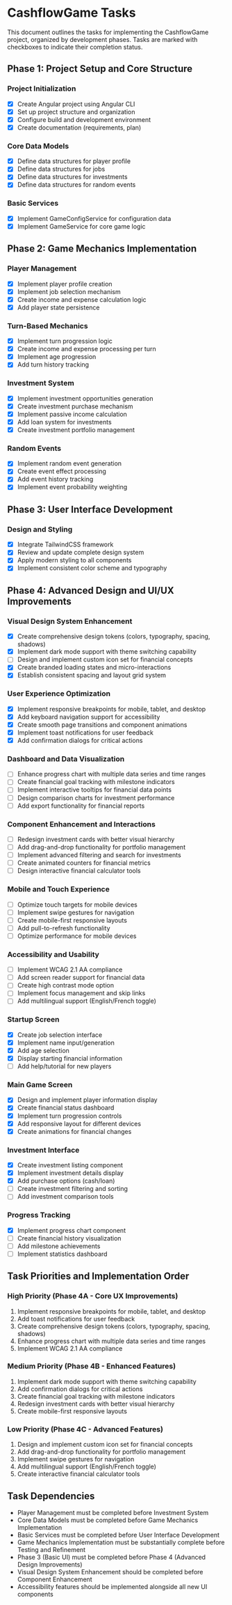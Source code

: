 # CashflowGame Tasks

This document outlines the tasks for implementing the CashflowGame project, organized by development phases. Tasks are marked with checkboxes to indicate their completion status.

## Phase 1: Project Setup and Core Structure

### Project Initialization
- [x] Create Angular project using Angular CLI
- [x] Set up project structure and organization
- [x] Configure build and development environment
- [x] Create documentation (requirements, plan)

### Core Data Models
- [x] Define data structures for player profile
- [x] Define data structures for jobs
- [x] Define data structures for investments
- [x] Define data structures for random events

### Basic Services
- [x] Implement GameConfigService for configuration data
- [x] Implement GameService for core game logic

## Phase 2: Game Mechanics Implementation

### Player Management
- [x] Implement player profile creation
- [x] Implement job selection mechanism
- [x] Create income and expense calculation logic
- [x] Add player state persistence

### Turn-Based Mechanics
- [x] Implement turn progression logic
- [x] Create income and expense processing per turn
- [x] Implement age progression
- [x] Add turn history tracking

### Investment System
- [x] Implement investment opportunities generation
- [x] Create investment purchase mechanism
- [x] Implement passive income calculation
- [x] Add loan system for investments
- [x] Create investment portfolio management

### Random Events
- [x] Implement random event generation
- [x] Create event effect processing
- [x] Add event history tracking
- [x] Implement event probability weighting

## Phase 3: User Interface Development

### Design and Styling
- [x] Integrate TailwindCSS framework
- [x] Review and update complete design system
- [x] Apply modern styling to all components
- [x] Implement consistent color scheme and typography

## Phase 4: Advanced Design and UI/UX Improvements

### Visual Design System Enhancement
- [x] Create comprehensive design tokens (colors, typography, spacing, shadows)
- [x] Implement dark mode support with theme switching capability
- [ ] Design and implement custom icon set for financial concepts
- [x] Create branded loading states and micro-interactions
- [x] Establish consistent spacing and layout grid system

### User Experience Optimization
- [x] Implement responsive breakpoints for mobile, tablet, and desktop
- [x] Add keyboard navigation support for accessibility
- [x] Create smooth page transitions and component animations
- [x] Implement toast notifications for user feedback
- [x] Add confirmation dialogs for critical actions

### Dashboard and Data Visualization
- [ ] Enhance progress chart with multiple data series and time ranges
- [ ] Create financial goal tracking with milestone indicators
- [ ] Implement interactive tooltips for financial data points
- [ ] Design comparison charts for investment performance
- [ ] Add export functionality for financial reports

### Component Enhancement and Interactions
- [ ] Redesign investment cards with better visual hierarchy
- [ ] Add drag-and-drop functionality for portfolio management
- [ ] Implement advanced filtering and search for investments
- [ ] Create animated counters for financial metrics
- [ ] Design interactive financial calculator tools

### Mobile and Touch Experience
- [ ] Optimize touch targets for mobile devices
- [ ] Implement swipe gestures for navigation
- [ ] Create mobile-first responsive layouts
- [ ] Add pull-to-refresh functionality
- [ ] Optimize performance for mobile devices

### Accessibility and Usability
- [ ] Implement WCAG 2.1 AA compliance
- [ ] Add screen reader support for financial data
- [ ] Create high contrast mode option
- [ ] Implement focus management and skip links
- [ ] Add multilingual support (English/French toggle)

### Startup Screen
- [x] Create job selection interface
- [x] Implement name input/generation
- [x] Add age selection
- [x] Display starting financial information
- [ ] Add help/tutorial for new players

### Main Game Screen
- [x] Design and implement player information display
- [x] Create financial status dashboard
- [x] Implement turn progression controls
- [x] Add responsive layout for different devices
- [x] Create animations for financial changes

### Investment Interface
- [x] Create investment listing component
- [x] Implement investment details display
- [x] Add purchase options (cash/loan)
- [ ] Create investment filtering and sorting
- [ ] Add investment comparison tools

### Progress Tracking
- [x] Implement progress chart component
- [ ] Create financial history visualization
- [ ] Add milestone achievements
- [ ] Implement statistics dashboard

## Task Priorities and Implementation Order

### High Priority (Phase 4A - Core UX Improvements)
1. Implement responsive breakpoints for mobile, tablet, and desktop
2. Add toast notifications for user feedback
3. Create comprehensive design tokens (colors, typography, spacing, shadows)
4. Enhance progress chart with multiple data series and time ranges
5. Implement WCAG 2.1 AA compliance

### Medium Priority (Phase 4B - Enhanced Features)
1. Implement dark mode support with theme switching capability
2. Add confirmation dialogs for critical actions
3. Create financial goal tracking with milestone indicators
4. Redesign investment cards with better visual hierarchy
5. Create mobile-first responsive layouts

### Low Priority (Phase 4C - Advanced Features)
1. Design and implement custom icon set for financial concepts
2. Add drag-and-drop functionality for portfolio management
3. Implement swipe gestures for navigation
4. Add multilingual support (English/French toggle)
5. Create interactive financial calculator tools

## Task Dependencies

- Player Management must be completed before Investment System
- Core Data Models must be completed before Game Mechanics Implementation
- Basic Services must be completed before User Interface Development
- Game Mechanics Implementation must be substantially complete before Testing and Refinement
- Phase 3 (Basic UI) must be completed before Phase 4 (Advanced Design Improvements)
- Visual Design System Enhancement should be completed before Component Enhancement
- Accessibility features should be implemented alongside all new UI components
